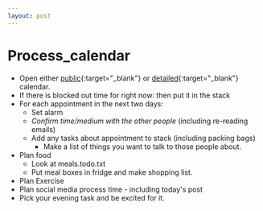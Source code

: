 ```yaml
---
layout: post
--- 
```




# Process_calendar
* Open either [public](https://joereddington.github.io/calendar.html){:target="_blank"} or [detailed](https://calendar.google.com/calendar/u/0/r){:target="_blank"} calendar. 
* If there is blocked out time for right now: then put it in the stack
* For each appointment in the next two days: 
  * Set alarm
  * _Confirm time/medium with the other people_ (including re-reading emails)
  * Add any tasks about appointment to stack (including packing bags)
    * Make a list of things you want to talk to those people about. 
* Plan food 
  * Look at meals.todo.txt
  * Put meal boxes in fridge and make shopping list. 
* Plan Exercise 
* Plan social media process time - including today's post
* Pick your evening task and be excited for it. 
